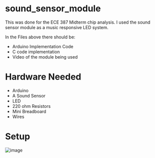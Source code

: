 # sound_sensor_module
This was done for the ECE 387 Midterm chip analysis. I used the sound sensor module as a music responsive LED system.

In the Files above there should be:
* Arduino Implementation Code
* C code implementation
* Video of the module being used

# Hardware Needed
* Arduino
* A Sound Sensor
* LED
* 220 ohm Resistors
* Mini Breadboard
* Wires

# Setup

![image](https://user-images.githubusercontent.com/98726670/162652248-bd6de5dc-b203-41f0-be47-5a02e4314065.png)
